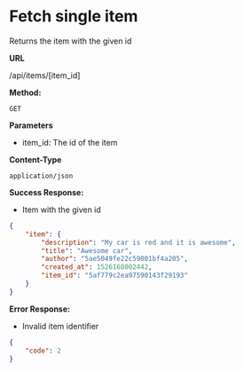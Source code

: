 # Fetch single item

Returns the item with the given id

**URL**

  /api/items/[item_id]

**Method:**
  
  `GET`
  
**Parameters**

- item_id: The id of the item

**Content-Type**

  `application/json`

**Success Response:**
  
- Item with the given id

```json
{
    "item": {
        "description": "My car is red and it is awesome",
        "title": "Awesome car",
        "author": "5ae5049fe22c59001bf4a205",
        "created_at": 1526168002442,
        "item_id": "5af779c2ea97590143f29193"
    }
}
```
 
**Error Response:**

- Invalid item identifier

```json
{
    "code": 2
}
```
